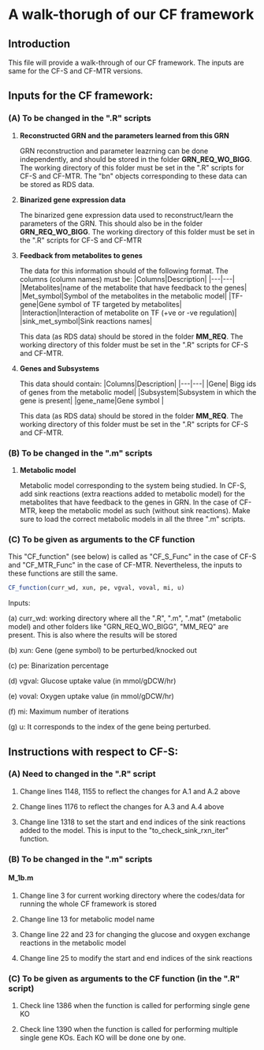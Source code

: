 # A walk-thorugh of our CF framework

## Introduction
This file will provide a walk-through of our CF framework. The inputs are same for the CF-S and CF-MTR versions. 

## Inputs for the CF framework: 
### (A) To be changed in the ".R" scripts
1) **Reconstructed GRN and the parameters learned from this GRN**
   
   GRN reconstruction and parameter leazrning can be done independently, and should be stored in the folder **GRN_REQ_WO_BIGG**. The working directory of this folder must be set in the ".R" scripts for CF-S and CF-MTR.
   The "bn" objects corresponding to these data can be stored as RDS data.
2) **Binarized gene expression data**
   
   The binarized gene expression data used to reconstruct/learn the parameters of the GRN. This should also be in the folder **GRN_REQ_WO_BIGG**. The working directory of this folder must be set in the ".R" scripts for CF-S 
   and CF-MTR
3) **Feedback from metabolites to genes**
   
   The data for this information should of the following format. The columns (column names) must be:
   |Columns|Description|
   |---|---|
   |Metabolites|name of the metabolite that have feedback to the genes|
   |Met_symbol|Symbol of the metabolites in the metabolic model|
   |TF-gene|Gene symbol of TF targeted by metabolites|
   |Interaction|Interaction of metabolite on TF (+ve or -ve regulation)|
   |sink_met_symbol|Sink reactions names|

   This data (as RDS data) should be stored in the folder **MM_REQ**. The working directory of this folder must be set in the ".R" scripts for CF-S and CF-MTR.
   
4) **Genes and Subsystems**

    This data should contain:
   |Columns|Description|
   |---|---|
   |Gene| Bigg ids of genes from the metabolic model|
   |Subsystem|Subsystem in which the gene is present|
   |gene_name|Gene symbol |

   This data (as RDS data) should be stored in the folder **MM_REQ**. The working directory of this folder must be set in the ".R" scripts for CF-S and CF-MTR.
   
### (B) To be changed in the ".m" scripts
1)  **Metabolic model**

    Metabolic model corresponding to the system being studied. In CF-S, add sink reactions (extra reactions added to metabolic model) for the metabolites that have feedback to the genes in GRN. In the case of CF-MTR, keep the metabolic model as such (without sink reactions). Make sure to load the correct metabolic models in all the three ".m" scripts.

### (C) To be given as arguments to the CF function

This "CF_function" (see below) is called as "CF_S_Func" in the case of CF-S and "CF_MTR_Func" in the case of CF-MTR. Nevertheless, the inputs to these functions are still the same.
```R
CF_function(curr_wd, xun, pe, vgval, voval, mi, u)
```
Inputs: 

(a) curr_wd: working directory where all the ".R", ".m", ".mat" (metabolic model) and other folders like "GRN_REQ_WO_BIGG", "MM_REQ" are present. This is also where the results will be stored

(b) xun: Gene (gene symbol) to be perturbed/knocked out

(c) pe: Binarization percentage

(d) vgval: Glucose uptake value (in mmol/gDCW/hr)

(e) voval: Oxygen uptake value (in mmol/gDCW/hr)

(f) mi: Maximum number of iterations

(g) u: It corresponds to the index of the gene being perturbed. 


## Instructions with respect to CF-S:
### (A) Need to changed in the ".R" script

1) Change lines 1148, 1155 to reflect the changes for A.1 and A.2 above
   
2) Change lines 1176 to reflect the changes for A.3 and A.4 above

3) Change line 1318 to set the start and end indices of the sink reactions added to the model. This is input to the "to_check_sink_rxn_iter" function.

### (B) To be changed in the ".m" scripts

#### M_1b.m

1) Change line 3 for current working directory where the codes/data for running the whole CF framework is stored
   
2) Change line 13 for metabolic model name

3) Change line 22 and 23 for changing the glucose and oxygen exchange reactions in the metabolic model

4) Change line 25 to modify the start and end indices of the sink reactions 


### (C) To be given as arguments to the CF function (in the ".R" script)

1) Check line 1386 when the function is called for performing single gene KO
   
2) Check line 1390 when the function is called for performing multiple single gene KOs. Each KO will be done one by one.




